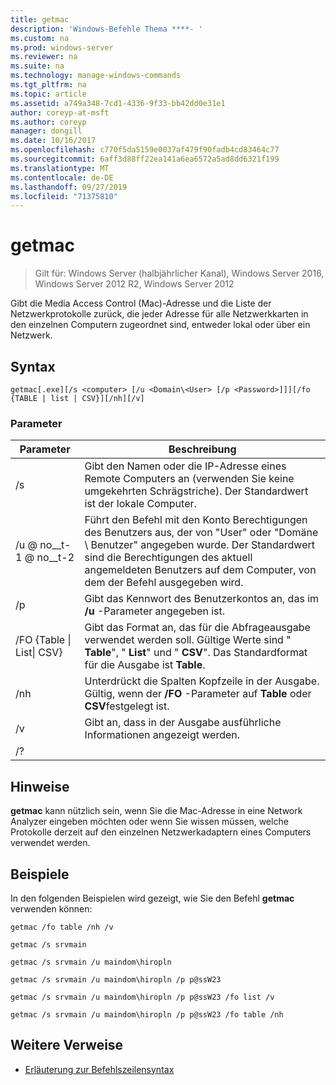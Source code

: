 ```yaml
---
title: getmac
description: 'Windows-Befehle Thema ****- '
ms.custom: na
ms.prod: windows-server
ms.reviewer: na
ms.suite: na
ms.technology: manage-windows-commands
ms.tgt_pltfrm: na
ms.topic: article
ms.assetid: a749a348-7cd1-4336-9f33-bb42dd0e31e1
author: coreyp-at-msft
ms.author: coreyp
manager: dongill
ms.date: 10/16/2017
ms.openlocfilehash: c770f5da5159e0037af479f90fadb4cd83464c77
ms.sourcegitcommit: 6aff3d88ff22ea141a6ea6572a5ad8dd6321f199
ms.translationtype: MT
ms.contentlocale: de-DE
ms.lasthandoff: 09/27/2019
ms.locfileid: "71375810"
---
```

# <a name="getmac"></a>getmac

>Gilt für: Windows Server (halbjährlicher Kanal), Windows Server 2016, Windows Server 2012 R2, Windows Server 2012

Gibt die Media Access Control (Mac)-Adresse und die Liste der Netzwerkprotokolle zurück, die jeder Adresse für alle Netzwerkkarten in den einzelnen Computern zugeordnet sind, entweder lokal oder über ein Netzwerk. 
## <a name="syntax"></a>Syntax
```
getmac[.exe][/s <computer> [/u <Domain\<User> [/p <Password>]]][/fo {TABLE | list | CSV}][/nh][/v]
```
### <a name="parameters"></a>Parameter

|             Parameter              |                                                                                          Beschreibung                                                                                          |
|------------------------------------|-----------------------------------------------------------------------------------------------------------------------------------------------------------------------------------------------|
|           /s <computer>            |                                      Gibt den Namen oder die IP-Adresse eines Remote Computers an (verwenden Sie keine umgekehrten Schrägstriche). Der Standardwert ist der lokale Computer.                                       |
|        /u <Domain> @ no__t-1 @ no__t-2         | Führt den Befehl mit den Konto Berechtigungen des Benutzers aus, der von "User" oder "Domäne \ Benutzer" angegeben wurde. Der Standardwert sind die Berechtigungen des aktuell angemeldeten Benutzers auf dem Computer, von dem der Befehl ausgegeben wird. |
|           /p <Password>            |                                                     Gibt das Kennwort des Benutzerkontos an, das im **/u** -Parameter angegeben ist.                                                     |
| /FO {Table &#124; List&#124; CSV} |                       Gibt das Format an, das für die Abfrageausgabe verwendet werden soll. Gültige Werte sind " **Table**", " **List**" und " **CSV**". Das Standardformat für die Ausgabe ist **Table**.                        |
|                /nh                 |                                             Unterdrückt die Spalten Kopfzeile in der Ausgabe. Gültig, wenn der **/FO** -Parameter auf **Table** oder **CSV**festgelegt ist.                                              |
|                 /v                 |                                                                    Gibt an, dass in der Ausgabe ausführliche Informationen angezeigt werden.                                                                     |
|                 /?                 |                                                                                                                                                                                               |

## <a name="remarks"></a>Hinweise
**getmac** kann nützlich sein, wenn Sie die Mac-Adresse in eine Network Analyzer eingeben möchten oder wenn Sie wissen müssen, welche Protokolle derzeit auf den einzelnen Netzwerkadaptern eines Computers verwendet werden.
## <a name="BKMK_Examples"></a>Beispiele
In den folgenden Beispielen wird gezeigt, wie Sie den Befehl **getmac** verwenden können:
```
getmac /fo table /nh /v
```
```
getmac /s srvmain
```
```
getmac /s srvmain /u maindom\hiropln
```
```
getmac /s srvmain /u maindom\hiropln /p p@ssW23
```
```
getmac /s srvmain /u maindom\hiropln /p p@ssW23 /fo list /v
```
```
getmac /s srvmain /u maindom\hiropln /p p@ssW23 /fo table /nh
```
## <a name="additional-references"></a>Weitere Verweise
-   [Erläuterung zur Befehlszeilensyntax](command-line-syntax-key.md)
